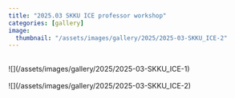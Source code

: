 ```yaml
---
title: "2025.03 SKKU ICE professor workshop"
categories: [gallery]
image:
  thumbnail: "/assets/images/gallery/2025/2025-03-SKKU_ICE-2"
---
```

<br>
![](/assets/images/gallery/2025/2025-03-SKKU_ICE-1)<br><br>
![](/assets/images/gallery/2025/2025-03-SKKU_ICE-2)

